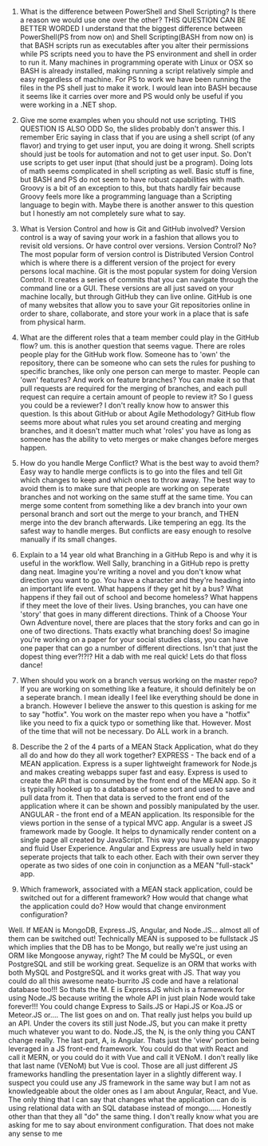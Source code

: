 1. What is the difference between PowerShell and Shell Scripting? Is there a reason we would use one over the other?
THIS QUESTION CAN BE BETTER WORDED
I understand that the biggest difference between PowerShell(PS from now on) and Shell Scripting(BASH from now on) is that BASH scripts run as executables after you alter their permissions while PS scripts need you to have the PS environment and shell in order to run it. Many machines in programming operate with Linux or OSX so BASH is already installed, making running a script relatively simple and easy regardless of machine. For PS to work we have been running the files in the PS shell just to make it work. I would lean into BASH because it seems like it carries over more and PS would only be useful if you were working in a .NET shop.

2. Give me some examples when you should not use scripting.
  THIS QUESTION IS ALSO ODD
  So, the slides probably don't answer this. I remember Eric saying in class that if you are using a shell script (of any flavor) and trying to get user input, you are doing it wrong. Shell scripts should just be tools for automation and not to get user input. So. Don't use scripts to get user input (that should just be a program). Doing lots of math seems complicated in shell scripting as well. Basic stuff is fine, but BASH and PS do not seem to have robust capabilities with math. Groovy is a bit of an exception to this, but thats hardly fair because Groovy feels more like a programming language than a Scripting language to begin with. Maybe there is another answer to this question but I honestly am not completely sure what to say.

3. What is Version Control and how is Git and GitHub involved?
  Version control is a way of saving your work in a fashion that allows you to revisit old versions. Or have control over versions. Version Control? No? The most popular form of version control is Distributed Version Control which is where there is a different version of the project for every persons local machine. Git is the most popular system for doing Version Control. It creates a series of commits that you can navigate through the command line or a GUI. These versions are all just saved on your machine locally, but through GitHub they can live online. GitHub is one of many websites that allow you to save your Git repositories online in order to share, collaborate, and store your work in a place that is safe from physical harm.

4. What are the different roles that a team member could play in the GitHub flow?
  um. this is another question that seems vague.
  There are roles people play for the GitHub work flow. Someone has to 'own' the repository, there can be someone who can sets the rules for pushing to specific branches, like only one person can merge to master. People can 'own' features? And work on feature branches? You can make it so that pull requests are required for the merging of branches, and each pull request can require a certain amount of people to review it? So I guess you could be a reviewer? I don't really know how to answer this question. Is this about GitHub or about Agile Methodology? GitHub flow seems more about what rules you set around creating and merging branches, and it doesn't matter much what 'roles' you have as long as someone has the ability to veto merges or make changes before merges happen.

5. How do you handle Merge Conflict?
  What is the best way to avoid them?
  Easy way to handle merge conflicts is to go into the files and tell Git which changes to keep and which ones to throw away. The best way to avoid them is to make sure that people are working on seperate branches and not working on the same stuff at the same time. You can merge some content from something like a dev branch into your own personal branch and sort out the merge to your branch, and THEN merge into the dev branch afterwards. Like tempering an egg. Its the safest way to handle merges. But conflicts are easy enough to resolve manually if its small changes.

6. Explain to a 14 year old what Branching in a GitHub Repo is and why it is useful in the workflow.
  Well Sally, branching in a GitHub repo is pretty dang neat. Imagine you're writing a novel and you don't know what direction you want to go. You have a character and they're heading into an important life event. What happens if they get hit by a bus? What happens if they fail out of school and become homeless? What happens if they meet the love of their lives. Using branches, you can have one 'story' that goes in many different directions. Think of a Choose Your Own Adventure novel, there are places that the story forks and can go in one of two directions. Thats exactly what branching does! So imagine you're working on a paper for your social studies class, you can have one paper that can go a number of different directions. Isn't that just the dopest thing ever?!?!? Hit a dab with me real quick! Lets do that floss dance!

7. When should you work on a branch versus working on the master repo?
  If you are working on something like a feature, it should definitely be on a seperate branch. I mean ideally I feel like everything should be done in a branch. However I believe the answer to this question is asking for me to say "hotfix". You work on the master repo when you have a "hotfix" like you need to fix a quick typo or something like that. However. Most of the time that will not be necessary. Do ALL work in a branch.

8. Describe the 2 of the 4 parts of a MEAN Stack Application, what do they all do and how do they all work together?
  EXPRESS - The back end of a MEAN application. Express is a super lightweight framework for Node.js and makes creating webapps super fast and easy. Express is used to create the API that is consumed by the front end of the MEAN app. So it is typically hooked up to a database of some sort and used to save and pull data from it. Then that data is served to the front end of the application where it can be shown and possibly manipulated by the user.
  ANGULAR - the front end of a MEAN application. Its responsible for the views portion in the sense of a typical MVC app. Angular is a sweet JS framework made by Google. It helps to dynamically render content on a single page all created by JavaScript. This way you have a super snappy and fluid User Experience. 
  Angular and Express are usually held in two seperate projects that talk to each other. Each with their own server they operate as two sides of one coin in conjunction as a MEAN "full-stack" app.

9. Which framework, associated with a MEAN stack application, could be switched out for a different framework?
  How would that change what the application could do?
  How would that change environment configuration?

  Well. If MEAN is MongoDB, Express.JS, Angular, and Node.JS... almost all of them can be switched out! Technically MEAN is supposed to be fullstack JS which implies that the DB has to be Mongo, but really we're just using an ORM like Mongoose anyway, right? The M could be MySQL, or even PostgreSQL and still be working great. Sequelize is an ORM that works with both MySQL and PostgreSQL and it works great with JS. That way you could do all this awesome neato-burrito JS code and have a relational database too!!! So thats the M. E is Express.JS which is a framework for using Node.JS because writing the whole API in just plain Node would take forever!!! You could change Express to Sails.JS or Hapi.JS or Koa.JS or Meteor.JS or.... The list goes on and on. That really just helps you build up an API. Under the covers its still just Node.JS, but you can make it pretty much whatever you want to do. Node.JS, the N, is the only thing you CANT change really. The last part, A, is Angular. Thats just the 'view' portion being leveraged in a JS front-end framework. You could do that with React and call it MERN, or you could do it with Vue and call it VENoM. I don't really like that last name (VENoM) but Vue is cool. Those are all just different JS frameworks handling the presentation layer in a slightly different way. I suspect you could use any JS framework in the same way but I am not as knowledgeable about the older ones as I am about Angular, React, and Vue. The only thing that I can say that changes what the application can do is using relational data with an SQL database instead of mongo...... Honestly other than that they all "do" the same thing. I don't really know what you are asking for me to say about environment configuration. That does not make any sense to me